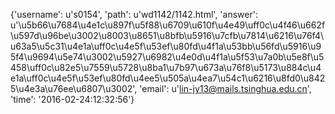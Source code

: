 {'username': u's0154', 'path': u'wd1142/1142.html', 'answer': u'\u5b66\u7684\u4e1c\u897f\u5f88\u6709\u610f\u4e49\uff0c\u4f46\u662f\u597d\u96be\u3002\u8003\u8651\u8bfb\u5916\u7cfb\u7814\u6216\u76f4\u63a5\u5c31\u4e1a\uff0c\u4e5f\u53ef\u80fd\u4f1a\u53bb\u56fd\u5916\u95f4\u9694\u5e74\u3002\u5927\u6982\u4e0d\u4f1a\u5f53\u7a0b\u5e8f\u5458\uff0c\u82e5\u7559\u5728\u8ba1\u7b97\u673a\u76f8\u5173\u884c\u4e1a\uff0c\u4e5f\u53ef\u80fd\u4ee5\u505a\u4ea7\u54c1\u6216\u8fd0\u8425\u4e3a\u76ee\u6807\u3002', 'email': u'lin-jy13@mails.tsinghua.edu.cn', 'time': '2016-02-24:12:32:56'}